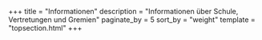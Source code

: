 +++
title = "Informationen"
description = "Informationen über Schule, Vertretungen und Gremien"
paginate_by = 5
sort_by = "weight"
template = "topsection.html"
+++